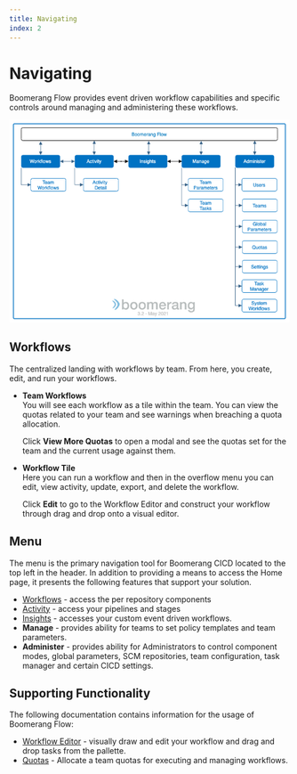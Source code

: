 ```yaml
---
title: Navigating
index: 2
---
```


# Navigating

Boomerang Flow provides event driven workflow capabilities and specific controls around managing and administering these workflows.

![Boomerang Flow Navigation](./assets/img/boomerang-flow-navigation.png)

## Workflows

The centralized landing with workflows by team. From here, you create, edit, and run your workflows.

- **Team Workflows**    
You will see each workflow as a tile within the team. You can view the quotas related to your team and see warnings when breaching a quota allocation.

  Click **View More Quotas** to open a modal and see the quotas set for the team and the current usage against them.

- **Workflow Tile**   
Here you can run a workflow and then in the overflow menu you can edit, view activity, update, export, and delete the workflow.

  Click **Edit** to go to the Workflow Editor and construct your workflow through drag and drop onto a visual editor.
  
## Menu

The menu is the primary navigation tool for Boomerang CICD located to the top left in the header. In addition to providing a means to access the Home page, it presents the following features that support your solution.

- [Workflows](/boomerang-flow/getting-to-know/workflows) - access the per repository components
- [Activity](/boomerang-flow/getting-to-know/activity) - access your pipelines and stages
- [Insights](/boomerang-flow/getting-to-know/insights) - accesses your custom event driven workflows.
- **Manage** - provides ability for teams to set policy templates and team parameters.
- **Administer** - provides ability for Administrators to control component modes, global parameters, SCM repositories, team configuration, task manager and certain CICD settings.

## Supporting Functionality

The following documentation contains information for the usage of Boomerang Flow:

- [Workflow Editor](/boomerang-flow/getting-to-know/editor) - visually draw and edit your workflow and drag and drop tasks from the pallette.
- [Quotas](/boomerang-flow/getting-to-know/quotas) - Allocate a team quotas for executing and managing workflows.

